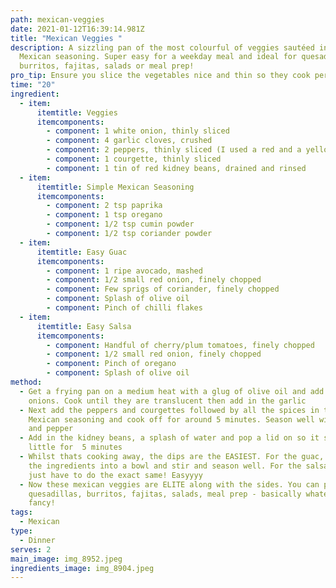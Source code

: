 ```yaml
---
path: mexican-veggies
date: 2021-01-12T16:39:14.981Z
title: "Mexican Veggies "
description: A sizzling pan of the most colourful of veggies sautéed in a
  Mexican seasoning. Super easy for a weekday meal and ideal for quesadillas,
  burritos, fajitas, salads or meal prep!
pro_tip: Ensure you slice the vegetables nice and thin so they cook perfectly !
time: "20"
ingredient:
  - item:
      itemtitle: Veggies
      itemcomponents:
        - component: 1 white onion, thinly sliced
        - component: 4 garlic cloves, crushed
        - component: 2 peppers, thinly sliced (I used a red and a yellow)
        - component: 1 courgette, thinly sliced
        - component: 1 tin of red kidney beans, drained and rinsed
  - item:
      itemtitle: Simple Mexican Seasoning
      itemcomponents:
        - component: 2 tsp paprika
        - component: 1 tsp oregano
        - component: 1/2 tsp cumin powder
        - component: 1/2 tsp coriander powder
  - item:
      itemtitle: Easy Guac
      itemcomponents:
        - component: 1 ripe avocado, mashed
        - component: 1/2 small red onion, finely chopped
        - component: Few sprigs of coriander, finely chopped
        - component: Splash of olive oil
        - component: Pinch of chilli flakes
  - item:
      itemtitle: Easy Salsa
      itemcomponents:
        - component: Handful of cherry/plum tomatoes, finely chopped
        - component: 1/2 small red onion, finely chopped
        - component: Pinch of oregano
        - component: Splash of olive oil
method:
  - Get a frying pan on a medium heat with a glug of olive oil and add in the
    onions. Cook until they are translucent then add in the garlic
  - Next add the peppers and courgettes followed by all the spices in the
    Mexican seasoning and cook off for around 5 minutes. Season well with salt
    and pepper
  - Add in the kidney beans, a splash of water and pop a lid on so it steams a
    little for  5 minutes
  - Whilst thats cooking away, the dips are the EASIEST. For the guac, add all
    the ingredients into a bowl and stir and season well. For the salsa, you
    just have to do the exact same! Easyyyy
  - Now these mexican veggies are ELITE along with the sides. You can pop it in
    quesadillas, burritos, fajitas, salads, meal prep - basically whatever you
    fancy!
tags:
  - Mexican
type:
  - Dinner
serves: 2
main_image: img_8952.jpeg
ingredients_image: img_8904.jpeg
---
```

